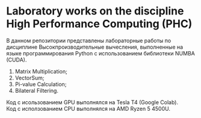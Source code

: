 # Laboratory works on the discipline High Performance Computing (PHC)
В данном репозитории представлены лабораторные работы по дисциплине Высокпроизводительные вычесления, выполненные на языке программирования Python c использованием библиотеки NUMBA (CUDA).

1. Matrix Multiplication;
2. VectorSum;
3. Pi-value Calculation;
4. Bilateral Filtering.

Код с исользованием GPU выполнялся на Tesla T4 (Google Colab). </br>
Код с исползованием CPU выполнялся на AMD Ryzen 5 4500U.
